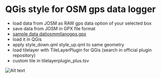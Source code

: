 # QGis style for OSM gps data logger
- load data from JOSM as RAW gps data option of your selected box
- save data from JOSM in GPX file format
- [sample data datiosmmilanogps.gpx](https://drive.google.com/folderview?id=0BytcIAPEPdQxfjFlcTE3aXRDMUNUbmFROEltZFBJVUJINEoxcTFoVWllYjh1RUQ4bW0tME0&usp=sharing)
- load it in QGis
- apply style_down.qml style_up.qml to same geometry
- load tilelayer with TileLayerPlugin for QGis (search in official plugin repository)
- custom tile in tilelayerplugin_plus.tsv

![Alt text](https://farm1.staticflickr.com/472/20206532791_4bc7fd6953_b.jpg "OSM gps data loggers")

